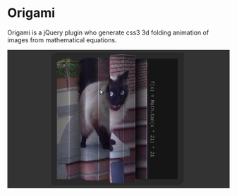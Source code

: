 Origami
=======

Origami is a jQuery plugin who generate css3 3d folding animation of images from mathematical equations.

<a target="_blank" href="http://jeremt.github.com/origami" class="img">
  <img src="img/origami.png">
</a>